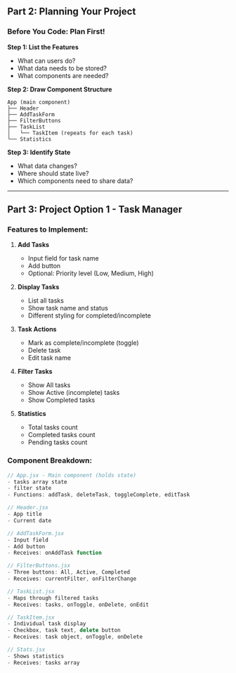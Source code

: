 ## **Part 2: Planning Your Project**

### **Before You Code: Plan First!**

**Step 1: List the Features**
- What can users do?
- What data needs to be stored?
- What components are needed?

**Step 2: Draw Component Structure**
```
App (main component)
├── Header
├── AddTaskForm
├── FilterButtons
├── TaskList
│   └── TaskItem (repeats for each task)
└── Statistics
```

**Step 3: Identify State**
- What data changes?
- Where should state live?
- Which components need to share data?

---








## **Part 3: Project Option 1 - Task Manager**

### **Features to Implement:**

1. **Add Tasks**
   - Input field for task name
   - Add button
   - Optional: Priority level (Low, Medium, High)

2. **Display Tasks**
   - List all tasks
   - Show task name and status
   - Different styling for completed/incomplete

3. **Task Actions**
   - Mark as complete/incomplete (toggle)
   - Delete task
   - Edit task name

4. **Filter Tasks**
   - Show All tasks
   - Show Active (incomplete) tasks
   - Show Completed tasks

5. **Statistics**
   - Total tasks count
   - Completed tasks count
   - Pending tasks count

### **Component Breakdown:**

```javascript
// App.jsx - Main component (holds state)
- tasks array state
- filter state
- Functions: addTask, deleteTask, toggleComplete, editTask

// Header.jsx
- App title
- Current date

// AddTaskForm.jsx
- Input field
- Add button
- Receives: onAddTask function

// FilterButtons.jsx
- Three buttons: All, Active, Completed
- Receives: currentFilter, onFilterChange

// TaskList.jsx
- Maps through filtered tasks
- Receives: tasks, onToggle, onDelete, onEdit

// TaskItem.jsx
- Individual task display
- Checkbox, task text, delete button
- Receives: task object, onToggle, onDelete

// Stats.jsx
- Shows statistics
- Receives: tasks array
```
